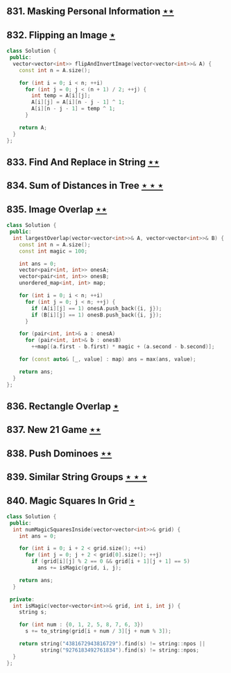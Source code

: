 ## 831. Masking Personal Information [$\star\star$](https://leetcode.com/problems/masking-personal-information)

## 832. Flipping an Image [$\star$](https://leetcode.com/problems/flipping-an-image)

```cpp
class Solution {
 public:
  vector<vector<int>> flipAndInvertImage(vector<vector<int>>& A) {
    const int n = A.size();

    for (int i = 0; i < n; ++i)
      for (int j = 0; j < (n + 1) / 2; ++j) {
        int temp = A[i][j];
        A[i][j] = A[i][n - j - 1] ^ 1;
        A[i][n - j - 1] = temp ^ 1;
      }

    return A;
  }
};
```

## 833. Find And Replace in String [$\star\star$](https://leetcode.com/problems/find-and-replace-in-string)

## 834. Sum of Distances in Tree [$\star\star\star$](https://leetcode.com/problems/sum-of-distances-in-tree)

## 835. Image Overlap [$\star\star$](https://leetcode.com/problems/image-overlap)

```cpp
class Solution {
 public:
  int largestOverlap(vector<vector<int>>& A, vector<vector<int>>& B) {
    const int n = A.size();
    const int magic = 100;

    int ans = 0;
    vector<pair<int, int>> onesA;
    vector<pair<int, int>> onesB;
    unordered_map<int, int> map;

    for (int i = 0; i < n; ++i)
      for (int j = 0; j < n; ++j) {
        if (A[i][j] == 1) onesA.push_back({i, j});
        if (B[i][j] == 1) onesB.push_back({i, j});
      }

    for (pair<int, int>& a : onesA)
      for (pair<int, int>& b : onesB)
        ++map[(a.first - b.first) * magic + (a.second - b.second)];

    for (const auto& [_, value] : map) ans = max(ans, value);

    return ans;
  }
};
```

## 836. Rectangle Overlap [$\star$](https://leetcode.com/problems/rectangle-overlap)

## 837. New 21 Game [$\star\star$](https://leetcode.com/problems/new-21-game)

## 838. Push Dominoes [$\star\star$](https://leetcode.com/problems/push-dominoes)

## 839. Similar String Groups [$\star\star\star$](https://leetcode.com/problems/similar-string-groups)

## 840. Magic Squares In Grid [$\star$](https://leetcode.com/problems/magic-squares-in-grid)

```cpp
class Solution {
 public:
  int numMagicSquaresInside(vector<vector<int>>& grid) {
    int ans = 0;

    for (int i = 0; i + 2 < grid.size(); ++i)
      for (int j = 0; j + 2 < grid[0].size(); ++j)
        if (grid[i][j] % 2 == 0 && grid[i + 1][j + 1] == 5)
          ans += isMagic(grid, i, j);

    return ans;
  }

 private:
  int isMagic(vector<vector<int>>& grid, int i, int j) {
    string s;

    for (int num : {0, 1, 2, 5, 8, 7, 6, 3})
      s += to_string(grid[i + num / 3][j + num % 3]);

    return string("4381672943816729").find(s) != string::npos ||
           string("9276183492761834").find(s) != string::npos;
  }
};
```
